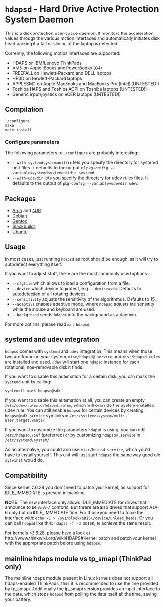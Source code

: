 `hdapsd` - Hard Drive Active Protection System Daemon
===================================================

This is a disk protection user-space daemon. It monitors the acceleration
values through the various motion interfaces and automatically initiates
disk head parking if a fall or sliding of the laptop is detected.

Currently, the following motion interfaces are supported:
 * HDAPS on IBM/Lenovo ThinkPads
 * AMS on Apple iBooks and PowerBooks (G4)
 * FREEFALL on Hewlett-Packard and DELL laptops
 * HP3D on Hewlett-Packard laptops
 * APPLESMC on Apple MacBooks and MacBooks Pro (Intel) (UNTESTED!)
 * Toshiba HAPS and Toshiba ACPI on Toshiba laptops (UNTESTED!)
 * Generic input/joystick on ACER laptops (UNTESTED!)

Compilation
-----------

    ./configure
    make
    make install

### Configure parameters

The following parameters to `./configure` are probably interesting:

 * `--with-systemdsystemunitdir` lets you specify the directory for
   systemd unit files. It defaults to the output of
   `pkg-config --variable=systemdsystemunitdir systemd`.
 * `--with-udevdir` lets you specify the directory for udev rules files.
   It defaults to the output of `pkg-config --variable=udevdir udev`.

Packages
--------
 * [Arch](https://www.archlinux.org/packages/hdapsd) and [AUR](https://aur.archlinux.org/packages/hdapsd-git/)
 * [Debian](http://packages.debian.org/hdapsd)
 * [Gentoo](https://packages.gentoo.org/package/app-laptop/hdapsd)
 * [Slackbuilds](http://slackbuilds.org/result/?search=hdapsd)
 * [Ubuntu](http://packages.ubuntu.com/hdapsd)

Usage
-----

In most cases, just running `hdapsd` as root should be enough, as it will
try to autodetect everything itself.

If you want to adjust stuff, these are the most commonly used options:

 * `--cfgfile` which allows to load a configuration from a file.
 * `--device` which device to protect, e.g. `--device=sda`. Defaults to
   autodetection of all rotating devices.
 * `--sensitivity` adjusts the sensitivity of the algorithmus. Defaults to 15.
 * `--adaptive` enables adaptive mode, where `hdapsd` adjusts the sensitity
   while the mouse and keyboard are used.
 * `--background` sends `hdapsd` into the background as a daemon.

For more options, please read `man hdapsd`.

systemd and udev integration
----------------------------

`hdapsd` comes with `systemd` and `udev` integration. This means when those two
are found on your system, `misc/hdapsd@.service` and `misc/hdapsd.rules` are
installed and used. `udev` will start one `hdapsd` instance for each
rotational, non-removable disk it finds.

If you want to disable this automation for a certain disk, you can mask
the `systemd` unit by calling:

    systemctl mask hdapsd@sdX

If you want to disable this automation at all, you can create an empty
`/etc/udev/rules.d/hdapsd.rules`, which will override the system-installed
udev rule. You can still enable `hdapsd` for certain devices by creating
`hdapsd@sdX.service` symlinks in `/etc/systemd/system/multi-user.target.wants/`

If you want to customize the parameters `hdapsd` is using, you can edit
`/etc/hdapsd.conf` (preferred) or by customizing `hdapsd@.service` in
`/etc/systemd/system/`.

As an alternative, you could also use `misc/hdapsd.service`, which you'd
have to install yourself. This unit will just start `hdapsd` the same way
good old `sysvinit` would do.

Compatibility
-------------
Since kernel 2.6.28 you don't need to patch your kernel, as support for
IDLE_IMMEDIATE is present in mainline.

**NOTE**: The new interface only allows IDLE_IMMEDIATE for drives that
announce to be ATA-7 conform. But threre are also drives that support ATA-6
only but do IDLE_IMMEDIATE fine. For those you need to force the interface
with: `echo -1 > /sys/block/$DISK/device/unload_heads`.
Or you can call `hdapsd` like this: `hdapsd -f -d $DISK`, to achieve the same
result.

For kernels <2.6.28, please have a look at
http://www.thinkwiki.org/wiki/HDAPS#Kernel_patch
and patch your kernel with the appropriate patch before using `hdapsd`.

mainline hdaps module vs tp_smapi (ThinkPad only)
-------------------------------------------------
The mainline hdaps module present in Linux kernels does not support all
hdaps-enabled ThinkPads, thus it is recommended to use the one provided
by tp_smapi.
Additionally the tp_smapi version provides an input interface to the data,
which stops `hdapsd` from polling the data itself all the time, saving your
battery.
